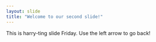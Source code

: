 ```yaml
---
layout: slide
title: "Welcome to our second slide!"
---
```

This is harry-ting slide Friday.
Use the left arrow to go back!